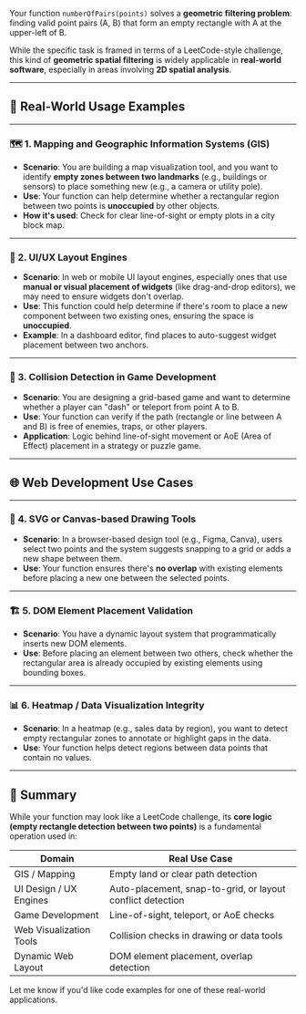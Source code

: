 Your function `numberOfPairs(points)` solves a **geometric filtering problem**: finding valid point pairs (A, B) that form an empty rectangle with A at the upper-left of B.

While the specific task is framed in terms of a LeetCode-style challenge, this kind of **geometric spatial filtering** is widely applicable in **real-world software**, especially in areas involving **2D spatial analysis**.

---

## 🔧 Real-World Usage Examples

---

### 🗺 1. **Mapping and Geographic Information Systems (GIS)**

* **Scenario**: You are building a map visualization tool, and you want to identify **empty zones between two landmarks** (e.g., buildings or sensors) to place something new (e.g., a camera or utility pole).
* **Use**: Your function can help determine whether a rectangular region between two points is **unoccupied** by other objects.
* **How it's used**: Check for clear line-of-sight or empty plots in a city block map.

---

### 🧱 2. **UI/UX Layout Engines**

* **Scenario**: In web or mobile UI layout engines, especially ones that use **manual or visual placement of widgets** (like drag-and-drop editors), we may need to ensure widgets don't overlap.
* **Use**: This function could help determine if there's room to place a new component between two existing ones, ensuring the space is **unoccupied**.
* **Example**: In a dashboard editor, find places to auto-suggest widget placement between two anchors.

---

### 🧮 3. **Collision Detection in Game Development**

* **Scenario**: You are designing a grid-based game and want to determine whether a player can "dash" or teleport from point A to B.
* **Use**: Your function can verify if the path (rectangle or line between A and B) is free of enemies, traps, or other players.
* **Application**: Logic behind line-of-sight movement or AoE (Area of Effect) placement in a strategy or puzzle game.

---

## 🌐 Web Development Use Cases

---

### 📐 4. **SVG or Canvas-based Drawing Tools**

* **Scenario**: In a browser-based design tool (e.g., Figma, Canva), users select two points and the system suggests snapping to a grid or adds a new shape between them.
* **Use**: Your function ensures there's **no overlap** with existing elements before placing a new one between the selected points.

---

### 🏗 5. **DOM Element Placement Validation**

* **Scenario**: You have a dynamic layout system that programmatically inserts new DOM elements.
* **Use**: Before placing an element between two others, check whether the rectangular area is already occupied by existing elements using bounding boxes.

---

### 📊 6. **Heatmap / Data Visualization Integrity**

* **Scenario**: In a heatmap (e.g., sales data by region), you want to detect empty rectangular zones to annotate or highlight gaps in the data.
* **Use**: Your function helps detect regions between data points that contain no values.

---

## 🤖 Summary

While your function may look like a LeetCode challenge, its **core logic (empty rectangle detection between two points)** is a fundamental operation used in:

| Domain                  | Real Use Case                                              |
| ----------------------- | ---------------------------------------------------------- |
| GIS / Mapping           | Empty land or clear path detection                         |
| UI Design / UX Engines  | Auto-placement, snap-to-grid, or layout conflict detection |
| Game Development        | Line-of-sight, teleport, or AoE checks                     |
| Web Visualization Tools | Collision checks in drawing or data tools                  |
| Dynamic Web Layout      | DOM element placement, overlap detection                   |

Let me know if you'd like code examples for one of these real-world applications.
